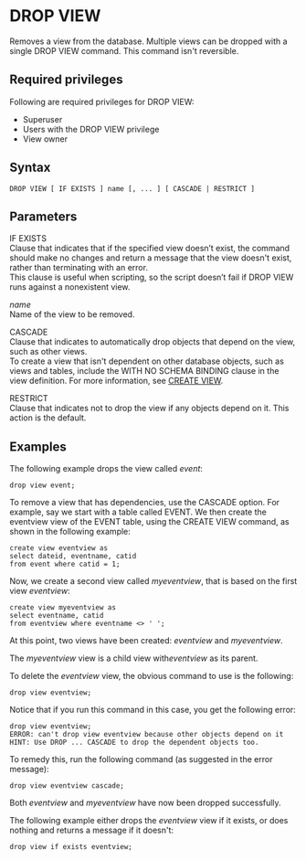 # DROP VIEW<a name="r_DROP_VIEW"></a>

Removes a view from the database\. Multiple views can be dropped with a single DROP VIEW command\. This command isn't reversible\.

## Required privileges<a name="r_DROP_VIEW-privileges"></a>

Following are required privileges for DROP VIEW:
+ Superuser
+ Users with the DROP VIEW privilege
+ View owner

## Syntax<a name="r_DROP_VIEW-synopsis"></a>

```
DROP VIEW [ IF EXISTS ] name [, ... ] [ CASCADE | RESTRICT ] 
```

## Parameters<a name="r_DROP_VIEW-parameters"></a>

IF EXISTS  
Clause that indicates that if the specified view doesn’t exist, the command should make no changes and return a message that the view doesn't exist, rather than terminating with an error\.  
This clause is useful when scripting, so the script doesn’t fail if DROP VIEW runs against a nonexistent view\.

 *name*   
Name of the view to be removed\.

CASCADE  
Clause that indicates to automatically drop objects that depend on the view, such as other views\.  
To create a view that isn't dependent on other database objects, such as views and tables, include the WITH NO SCHEMA BINDING clause in the view definition\. For more information, see [CREATE VIEW](r_CREATE_VIEW.md)\.

RESTRICT  
Clause that indicates not to drop the view if any objects depend on it\. This action is the default\.

## Examples<a name="r_DROP_VIEW-examples"></a>

The following example drops the view called *event*:

```
drop view event;
```

To remove a view that has dependencies, use the CASCADE option\. For example, say we start with a table called EVENT\. We then create the eventview view of the EVENT table, using the CREATE VIEW command, as shown in the following example: 

```
create view eventview as
select dateid, eventname, catid
from event where catid = 1;
```

Now, we create a second view called *myeventview*, that is based on the first view *eventview*:

```
create view myeventview as 
select eventname, catid
from eventview where eventname <> ' ';
```

At this point, two views have been created: *eventview* and *myeventview*\.

The *myeventview* view is a child view with*eventview* as its parent\.

To delete the *eventview* view, the obvious command to use is the following: 

```
drop view eventview;
```

Notice that if you run this command in this case, you get the following error:

```
drop view eventview;
ERROR: can't drop view eventview because other objects depend on it
HINT: Use DROP ... CASCADE to drop the dependent objects too.
```

To remedy this, run the following command \(as suggested in the error message\): 

```
drop view eventview cascade;
```

Both *eventview* and *myeventview* have now been dropped successfully\.

The following example either drops the *eventview* view if it exists, or does nothing and returns a message if it doesn't:

```
drop view if exists eventview;
```